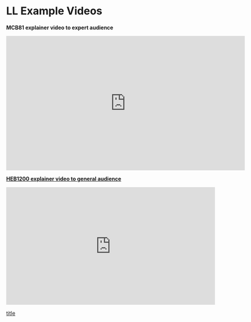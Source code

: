 # LL Example Videos

**MCB81 explainer video to expert audience**
<iframe src="https://player.vimeo.com/video/225859135?title=0&byline=0&portrait=0" width="640" height="360" frameborder="0" allow="autoplay; fullscreen" allowfullscreen></iframe>
<p><a href="https://vimeo.com/225859135"></p>

**HEB1200 explainer video to general audience**
<iframe width="560" height="315" src="https://www.youtube.com/embed/nImC4aQ2tf0" frameborder="0" allow="accelerometer; autoplay; encrypted-media; gyroscope; picture-in-picture" allowfullscreen></iframe>

[title](https://www.example.com)
<!--stackedit_data:
eyJoaXN0b3J5IjpbLTc2NDE1NjE3NCwtNTgwMjAzMTIxXX0=
-->